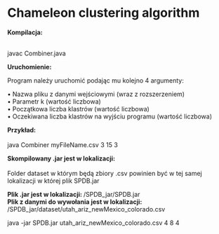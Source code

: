 # Chameleon clustering algorithm

<b>Kompilacja:</b><br><br>

javac Combiner.java<br>

<b>Uruchomienie:</b><br>

Program należy uruchomić podając mu kolejno 4 argumenty:<br>

• Nazwa pliku z danymi wejściowymi (wraz z rozszerzeniem)<br>
• Parametr k (wartość liczbowa)<br>
• Początkowa liczba klastrów (wartość liczbowa)<br>
• Oczekiwana liczba klastrów na wyjściu programu (wartość liczbowa)<br>

<b>Przykład:</b><br><br>
java Combiner myFileName.csv 3 15 3

<b>Skompilowany .jar jest w lokalizacji:</b><br><br>
Folder dataset w którym będą zbiory .csv powinien być w tej samej lokalizacji w której plik SPDB.jar <br>

 <b>Plik .jar jest w lokalizacji: </b>/SPDB_jar/SPDB.jar<br>
 <b>Plik z danymi do wywołania jest w lokalizacji: </b>/SPDB_jar/dataset/utah_ariz_newMexico_colorado.csv<br>
 
 java -jar SPDB.jar utah_ariz_newMexico_colorado.csv 4 8 4 
 
 
